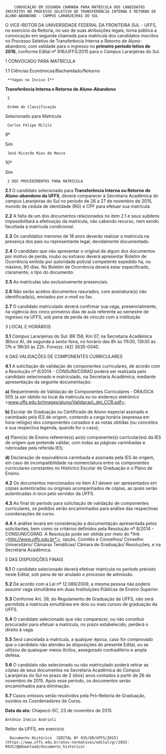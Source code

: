         CONVOCAÇÃO EM SEGUNDA CHAMADA PARA MATRÍCULA DOS CANDIDATOS INSCRITOS NO PROCESSO SELETIVO DE TRANSFERÊNCIA INTERNA E RETORNO DE ALUNO-ABANDONO - CAMPUS LARANJEIRAS DO SUL  

O VICE-REITOR DA UNIVERSIDADE FEDERAL DA FRONTEIRA SUL - UFFS, no exercício da Reitoria, no uso de suas atribuições legais, torna pública a convocação em segunda chamada para matrícula dos candidatos inscritos no Processo Seletivo de Transferência Interna e Retorno de Aluno-abandono, com validade para o ingresso no **primeiro período letivo de 2016**, conforme Edital nº 816/UFFS/2015 para o *Campus* Laranjeiras do Sul.

 1 CONVOCADO PARA MATRÍCULA

 1.1 Ciências Econômicas/Bacharelado/Noturno

     **Vagas no Inciso I**

   **Transferência Interna e Retorno de Aluno-Abandono**

     2

     Ordem de Classificação

   Selecionado para Matrícula

     Carlos Felipe Militz

   9º

   Sim

     José Ricardo Rios de Moura

   10º 

   Sim

     2 DOS PROCEDIMENTOS PARA MATRÍCULA

 **2.1** O candidato selecionado para **Transferência Interna ou Retorno de Aluno-abandono da UFFS**, deverá comparecer à Secretaria Acadêmica do *campus* Laranjeiras do Sul no período de 26 a 27 de novembro de 2015, munido de cédula de identidade (RG) e CPF para efetuar sua matrícula.

 **2.2** A falta de um dos documentos relacionados no item 2.1 e seus subitens impossibilitará a efetivação da matrícula, não cabendo recurso, nem sendo facultada a matrícula condicional.

 **2.3** Os candidatos menores de 18 anos deverão realizar a matrícula na presença dos pais ou representante legal, devidamente documentado.

 **2.4** O candidato que não apresentar o original de algum dos documentos por motivo de perda, roubo ou extravio deverá apresentar Boletim de Ocorrência emitido por autoridade policial competente expedido há, no máximo, 90 dias. No Boletim de Ocorrência deverá estar especificado, claramente, o tipo do documento.

 **2.5** As matrículas são exclusivamente presenciais.

 **2.6** Não serão aceitos documentos rasurados, com assinatura(s) não identificada(s), enviados por *e-mail* ou fax.

 **2.7** O candidato matriculado deverá confirmar sua vaga, presencialmente, na vigência dos cinco primeiros dias de aula referente ao semestre de ingresso na UFFS, sob pena de perda de vínculo com a instituição

 3 LOCAL E HORÁRIOS

 **3.1** *Campus* Laranjeiras do Sul: BR 158, Km 07, na Secretaria Acadêmica (Bloco A), de segunda a sexta-feira, no horário das 8h às 11h30, 13h30 às 17h e 19h30 às 22h. Fone(s): (42) 3635-0040.

 4 DAS VALIDAÇÕES DE COMPONENTES CURRICULARES

 **4.1** A solicitação de validação de componentes curriculares, de acordo com a Resolução nº 8/2014 - CONSUNI/CGRAD poderá ser realizada pelo candidato selecionado e matriculado, na Secretaria Acadêmica, mediante apresentação da seguinte documentação:

 **a)** Requerimento de Validação de Componentes Curriculares - DRA/DCA 005 (a ser obtido no local da matrícula ou no endereço eletrônico <www.uffs.edu.br/images/aluno/Validacao\_de\_CCR.pdf>;

 **b)** Escolar de Graduação ou Certificado de Aluno-especial assinado e carimbado pela IES de origem, contendo a carga horária (expressa em hora-relógio) dos componentes cursados e as notas obtidas (ou conceitos e sua respectiva legenda, quando for o caso);

 **c)** Plano(s) de Ensino referente(s) ao(s) componente(s) curricular(es) da IES de origem que pretende validar, com todas as páginas carimbadas e rubricadas pela referida IES;

 **d)** Declaração de equivalência carimbada e assinada pela IES de origem, em caso de incompatibilidade na nomenclatura entre os componentes curriculares constantes no Histórico Escolar de Graduação e o Plano de Ensino.

 **4.2** Os documentos mencionados no item 4.1 devem ser apresentados em cópias autenticadas ou originais acompanhados de cópias, as quais serão autenticadas *in loco* pelo servidor da UFFS.

 **4.3** Ao final do período para solicitação de validação de componentes curriculares, os pedidos serão encaminhados para análise das respectivas coordenações de curso.

 **4.4** A análise levará em consideração a documentação apresentada pelos solicitantes, bem como os critérios definidos pela Resolução nº 8/2014 - CONSUNI/CGRAD. A Resolução pode ser obtida por meio do *link <*http://www.uffs.edu.br*,>,* opção, Comitês e Conselhos/ Conselho Universitário/ Câmaras Temáticas/ Câmara de Graduação/ Resoluções, e na Secretaria Acadêmica.

 5 DAS DISPOSIÇÕES FINAIS

 **5.1** O candidato selecionado deverá efetivar matrícula no período previsto neste Edital, sob pena de ter anulado o processo de admissão.

 **5.2** De acordo com a Lei nº 12.089/2009, a mesma pessoa não poderá assumir vaga simultânea em duas Instituições Públicas de Ensino Superior.

 **5.3** Conforme Art. 39, do Regulamento de Graduação da UFFS, não será permitida a matrícula simultânea em dois ou mais cursos de graduação da UFFS.

 **5.4** O candidato selecionado que não comparecer, ou não constituir procurador para efetuar a matrícula, no prazo estabelecido, perderá o direito à vaga.

 **5.5** Será cancelada a matrícula, a qualquer época, caso for comprovado que o candidato não atendeu às disposições do presente Edital, ou se utilizou de quaisquer meios ilícitos, assegurado contraditório e ampla defesa.

 **5.6** O candidato não selecionado ou não matriculado poderá retirar as cópias de seus documentos na Secretaria Acadêmica do *Campus* Laranjeiras do Sul no prazo de 2 (dois) anos contados a partir de 26 de novembro de 2015. Após esse período, os documentos serão encaminhados para eliminação.

 **5.7** Casos omissos serão resolvidos pela Pró-Reitoria de Graduação, ouvidos os Coordenadores de Curso.

  

   **Data do ato:** Chapecó-SC, 23 de novembro de 2015.   
 

    Antônio Inácio Andrioli   
 Reitor da UFFS, em exercício 

      Documento Histórico  [EDITAL Nº 935/GR/UFFS/2015](https://www.uffs.edu.br/atos-normativos/edital/gr/2015-0935/@@download/documento_historico)     
      